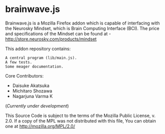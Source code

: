 brainwave.js
============

Brainwave.js is a Mozilla Firefox addon which is capable of interfacing with the Neurosky Mindset, which is Brain Computing Interface (BCI).
The price and specifications of the Mindset can be found at - http://store.neurosky.com/products/mindset

This addon repository contains:

    A central program (lib/main.js).
    A few tests.
    Some meager documentation.

Core Contributors:

- Daisuke Akatsuka
- Michitaro Shozawa
- Nagarjuna Varma K

(*Currently under development*)

This Source Code is subject to the terms of the Mozilla Public
License, v. 2.0. If a copy of the MPL was not distributed with this file,
You can obtain one at http://mozilla.org/MPL/2.0/
